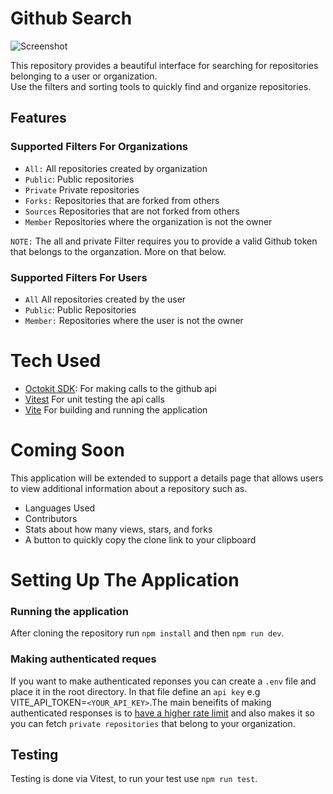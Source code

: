 # Github Search

![Screenshot](public/Screenshot.png)

This repository provides a beautiful interface for searching for repositories belonging to a user or organization.  
Use the filters and sorting tools to quickly find and organize repositories.

## Features

### Supported Filters For Organizations

-   `All:` All repositories created by organization
-   `Public`: Public repositories
-   `Private` Private repositories
-   `Forks:` Repositories that are forked from others
-   `Sources` Repositories that are not forked from others
-   `Member` Repositories where the organization is not the owner

`NOTE:` The all and private Filter requires you to provide a valid Github token that belongs to the organzation. More on that below.

### Supported Filters For Users

-   `All` All repositories created by the user
-   `Public`: Public Repositories
-   `Member:` Repositories where the user is not the owner

# Tech Used

-   [Octokit SDK](https://github.com/octokit): For making calls to the github api
-   [Vitest](https://vitest.dev/) For unit testing the api calls
-   [Vite](https://vitejs.dev/) For building and running the application

# Coming Soon

This application will be extended to support a details page that allows users to view additional information about a repository such as.

-   Languages Used
-   Contributors
-   Stats about how many views, stars, and forks
-   A button to quickly copy the clone link to your clipboard

# Setting Up The Application

### Running the application

After cloning the repository run `npm install` and then `npm run dev`.

### Making authenticated reques

If you want to make authenticated reponses you can create a `.env` file and place it in the root directory. In that file
define an `api key` e.g VITE_API_TOKEN=`<YOUR_API_KEY>`.The main beneifits of making authenticated responses is to [have a higher rate limit](https://docs.github.com/en/rest/using-the-rest-api/rate-limits-for-the-rest-api?apiVersion=2022-11-28) and also makes it so you can fetch `private repositories` that belong to your organization.

## Testing

Testing is done via Vitest, to run your test use `npm run test`.
